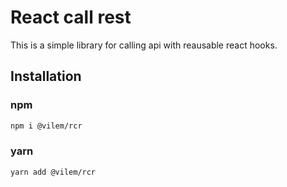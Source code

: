 # React call rest

This is a simple library for calling api with reausable react hooks.

## Installation

### npm
```sh
npm i @vilem/rcr
```

### yarn
```sh
yarn add @vilem/rcr
```
